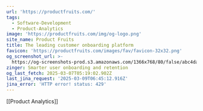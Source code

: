 ```yaml
---
url: 'https://productfruits.com/'
tags:
  - Software-Development
  - Product-Analytics
image: 'https://productfruits.com/img/og-logo.png'
site_name: Product Fruits
title: The leading customer onboarding platform
favicon: 'https://productfruits.com/images/fav/favicon-32x32.png'
og_screenshot_url: >-
  https://og-screenshots-prod.s3.amazonaws.com/1366x768/80/false/abc4daaa867585d47da64dba24cf4110364abf79f33eb19275afe0fb9fc37c06.jpeg
zinger: Smarter user onboarding and retention
og_last_fetch: 2025-03-07T05:19:02.902Z
last_jina_request: '2025-03-09T06:45:12.916Z'
jina_error: 'HTTP error! status: 429'
---
```

[[Product Analytics]]
